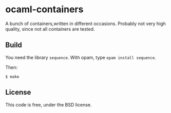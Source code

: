 ocaml-containers
================

A bunch of containers,written in different occasions. Probably not very high
quality, since not all containers are tested. 

## Build

You need the library `sequence`. With opam, type `opam install sequence`.

Then:

    $ make

## License

This code is free, under the BSD license.
